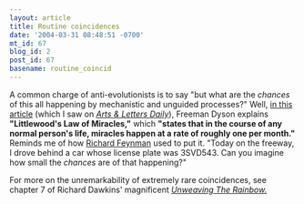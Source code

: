 ```yaml
---
layout: article
title: Routine coincidences
date: '2004-03-31 08:48:51 -0700'
mt_id: 67
blog_id: 2
post_id: 67
basename: routine_coincid
---
```

A common charge of anti-evolutionists is to say "but what are the <i>chances</i> of this all happening by mechanistic and unguided processes?" Well, <a href="http://www.nybooks.com/articles/16991">in this article</a> (which I saw on <i><a href="http://www.aldaily.com">Arts & Letters Daily</a></i>), Freeman Dyson explains <b>"Littlewood's Law of Miracles,"</b> which <b>"states that in the course of any normal person's life, miracles happen at a rate of roughly one per month."</b> Reminds me of how <a href="http://www.pandasthumb.org/cgi-bin/mt/mt.cgi?__mode=view&_type=entry&blog_id=2&id=83&saved_added=1&ping_errors=1">Richard Feynman</a> used to put it. "Today on the freeway, I drove behind a car whose license plate was 3SVD543. Can you imagine how small the <i>chances</i> are of that happening?"

For more on the unremarkability of extremely rare coincidences, see chapter 7 of Richard Dawkins' magnificent <i><a href="http://www.amazon.com/exec/obidos/tg/detail/-/0618056734/qid=1080751625/sr=8-1/ref=pd_ka_1/103-4265652-7651008?v=glance&s=books&n=507846">Unweaving The Rainbow.</i></a>

